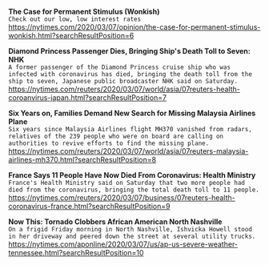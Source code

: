 **The Case for Permanent Stimulus (Wonkish)**\
`Check out our low, low interest rates`\
https://nytimes.com/2020/03/07/opinion/the-case-for-permanent-stimulus-wonkish.html?searchResultPosition=6

**Diamond Princess Passenger Dies, Bringing Ship's Death Toll to Seven: NHK**\
`A former passenger of the Diamond Princess cruise ship who was infected with coronavirus has died, bringing the death toll from the ship to seven, Japanese public broadcaster NHK said on Saturday.`\
https://nytimes.com/reuters/2020/03/07/world/asia/07reuters-health-coroanvirus-japan.html?searchResultPosition=7

**Six Years on, Families Demand New Search for Missing Malaysia Airlines Plane**\
`Six years since Malaysia Airlines flight MH370 vanished from radars, relatives of the 239 people who were on board are calling on authorities to revive efforts to find the missing plane.`\
https://nytimes.com/reuters/2020/03/07/world/asia/07reuters-malaysia-airlines-mh370.html?searchResultPosition=8

**France Says 11 People Have Now Died From Coronavirus: Health Ministry**\
`France's Health Ministry said on Saturday that two more people had died from the coronavirus, bringing the total death toll to 11 people. `\
https://nytimes.com/reuters/2020/03/07/business/07reuters-health-coronavirus-france.html?searchResultPosition=9

**Now This: Tornado Clobbers African American North Nashville**\
`On a frigid Friday morning in North Nashville, Ishvicka Howell stood in her driveway and peered down the street at several utility trucks.`\
https://nytimes.com/aponline/2020/03/07/us/ap-us-severe-weather-tennessee.html?searchResultPosition=10

